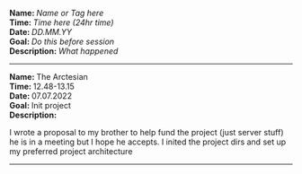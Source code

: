 <strong>Name: </strong><em>Name or Tag here</em>
<br>
<strong>Time: </strong> <em>Time here (24hr time)</em>
<br>
<strong>Date: </strong> <em>DD.MM.YY</em>
<br>
<strong>Goal: </strong> <em>Do this before session </em>
<br>
<strong>Description: </strong> <em>What happened</em>

<hr>

<strong>Name: </strong> The Arctesian
<br>
<strong>Time: </strong> 12.48-13.15
<br>
<strong>Date: </strong> 07.07.2022
<br>
<strong>Goal: </strong> Init project
<br>
<strong>Description: </strong>

I wrote a proposal to my brother to help fund the project (just server stuff) he is in a meeting but I hope he accepts. I inited the project dirs and set up my preferred project architecture

<hr>
